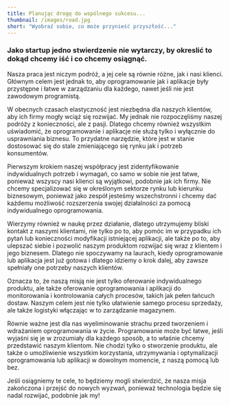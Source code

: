 ```yaml
---
title: Planując drogę do wspólnego sukcesu...
thumbnail: /images/road.jpg
short: "Wyobraź sobie, co może przynieść przyszłość..."
---
```


### Jako startup jedno stwierdzenie nie wytarczy, by okreslić to dokąd chcemy iść i co chcemy osiągnąć.

Nasza praca jest niczym podróż, a jej cele są równie różne, jak i nasi klienci. Głównym celem jest jednak to, aby oprogramowanie jak i aplikacje były przystępne i łatwe w zarządzaniu dla każdego, nawet jeśli nie jest zawodowym programistą.

W obecnych czasach elastyczność jest niezbędna dla naszych klientów, aby ich firmy mogły wciąż się rozwijać. My jednak nie rozpoczęliśmy naszej podróży z konieczności, ale z pasji. Dlatego chcemy również wszystkim uświadomić, że oprogramowanie i aplikacje nie służą tylko i wyłącznie do usprawniania biznesu. To przydatne narzędzie, które jest w stanie dostosować się do stale zmieniającego się rynku jak i potrzeb konsumentów.

Pierwszym krokiem naszej współpracy jest zidentyfikowanie indywidualnych potrzeb i wymagań, co samo w sobie nie jest łatwe, ponieważ wszyscy nasi klienci są wyjątkowi, podobnie jak ich firmy. Nie chcemy specjalizować się w określonym sektorze rynku lub kierunku biznesowym, ponieważ jako zespół jesteśmy wszechstronni i chcemy dać każdemu możliwość rozszerzenia swojej działalności za pomocą indywidualnego oprogramowania.

Wierzymy również w naukę przez działanie, dlatego utrzymujemy bliski kontakt z naszymi klientami, nie tylko po to, aby pomóc im w przypadku ich pytań lub konieczności modyfikacji istniejącej aplikacji, ale także po to, aby ulepszać siebie i pozwolić naszym produktom rozwijać się wraz z klientem i jego biznesem. Dlatego nie spoczywamy na laurach, kiedy oprogramowanie lub aplikacja jest już gotowa i dlatego idziemy o krok dalej, aby zawsze spełniały one potrzeby naszych klientów.

Oznacza to, że naszą misją nie jest tylko oferowanie indywidualnego produktu, ale także oferowanie oprogramowania i aplikacji do monitorowania i kontrolowania całych procesów, takich jak pełen łańcuch dostaw. Naszym celem jest nie tylko ułatwienie samego procesu sprzedaży, ale także logistyki włączając w to zarządzanie magazynem.

Równie ważne jest dla nas wyeliminowanie strachu przed tworzeniem i wdrażaniem oprogramowania w życie. Programowanie może być łatwe, jeśli wyjaśni się je w zrozumiały dla każdego sposób, a to właśnie chcemy przedstawić naszym klientom. Nie chodzi tylko o stworzenie produktu, ale także o umożliwienie wszystkim korzystania, utrzymywania i optymalizacji oprogramowania lub aplikacji w dowolnym momencie, z naszą pomocą lub bez.

Jeśli osiągniemy te cele, to będziemy mogli stwierdzić, że nasza misja zakończona i przejść do nowych wyzwań, ponieważ technologia będzie się nadal rozwijać, podobnie jak my!

